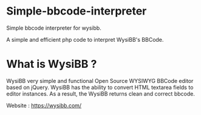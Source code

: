 # Simple-bbcode-interpreter
Simple bbcode interpreter for wysibb.

A simple and efficient php code to interpret WysiBB's BBCode.

# What is WysiBB ?

WysiBB very simple and functional Open Source WYSIWYG BBCode editor based on jQuery. WysiBB has the ability to convert HTML textarea fields to editor instances. As a result, the WysiBB returns clean and correct bbcode.

Website : https://wysibb.com/
